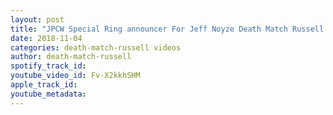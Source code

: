 ```yaml
---
layout: post
title: "JPCW Special Ring announcer For Jeff Noyze Death Match Russell PodCast vs Geoffrey Bravo!"
date: 2018-11-04
categories: death-match-russell videos
author: death-match-russell
spotify_track_id: 
youtube_video_id: Fv-X2kkhSHM
apple_track_id: 
youtube_metadata: 
---
```

